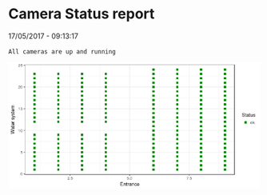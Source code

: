 Camera Status report
================
17/05/2017 - 09:13:17

    All cameras are up and running

![](camreport_files/figure-markdown_github/unnamed-chunk-2-1.png)
